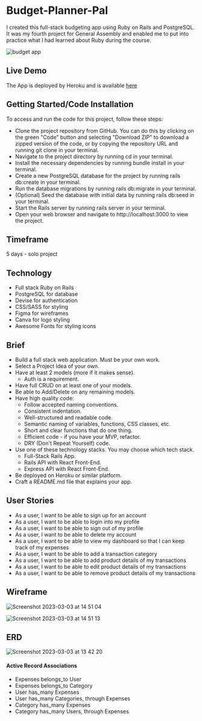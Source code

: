 # Budget-Planner-Pal

I created this full-stack budgeting app using Ruby on Rails and PostgreSQL. It was my fourth project for General Assembly and enabled me to put into practice what I had learned about Ruby during the course.

![budget app](https://imgur.com/c0PuJYv.gif)

## Live Demo
The App is deployed by Heroku and is available [here](https://morning-anchorage-14468.herokuapp.com/)

## Getting Started/Code Installation

To access and run the code for this project, follow these steps:
 - Clone the project repository from GitHub. You can do this by clicking on the green "Code" button and selecting "Download ZIP" to download a zipped version of the code, or by copying the repository URL and running git clone in your terminal.
 - Navigate to the project directory by running cd <project-name> in your terminal.
 - Install the necessary dependencies by running bundle install in your terminal.
 - Create a new PostgreSQL database for the project by running rails db:create in your terminal.
 - Run the database migrations by running rails db:migrate in your terminal.
 - (Optional) Seed the database with initial data by running rails db:seed in your terminal.
 - Start the Rails server by running rails server in your terminal.
 - Open your web browser and navigate to http://localhost:3000 to view the project.
 
## Timeframe

5 days - solo project

## Technology

- Full stack Ruby on Rails
- PostgreSQL for database
- Devise for authentication
- CSS/SASS for styling
- Figma for wireframes
- Canva for logo styling
- Awesome Fonts for styling icons

## Brief
 - Build a full stack web application. Must be your own work.
 - Select a Project Idea of your own.
 - Have at least 2 models (more if it makes sense).
    - Auth is a requirement.
 - Have full CRUD on at least one of your models.
 - Be able to Add/Delete on any remaining models.
 - Have high quality code:
    - Follow accepted naming conventions.
    - Consistent indentation.
    - Well-structured and readable code.
    - Semantic naming of variables, functions, CSS classes, etc.
    - Short and clear functions that do one thing.
    - Efficient code - if you have your MVP, refactor.
    - DRY (Don't Repeat Yourself) code.
 - Use one of these technology stacks. You may choose which tech stack.
    - Full-Stack Rails App.
    - Rails API with React Front-End.
    - Express API with React Front-End.
 - Be deployed on Heroku or similar platform.
 - Craft a README.md file that explains your app.



## User Stories

- As a user, I want to be able to sign up for an account
- As a user, I want to be able to login into my profile
- As a user, I want to be able to sign out of my profile
- As a user, I want to be able to delete my account
- As a user, I want to be able to view my dashboard so that I can keep track of my expenses
- As a user, I want to be able to add a transaction category
- As a user, I want to be able to add product details of my transactions
- As a user, I want to be able to edit product details of my transactions
- As a user, I want to be able to remove product details of my transactions

## Wireframe

![Screenshot 2023-03-03 at 14 51 04](https://user-images.githubusercontent.com/114579141/222751688-eeb4be01-1658-4377-9b66-08471577abac.png)

![Screenshot 2023-03-03 at 14 51 13](https://user-images.githubusercontent.com/114579141/222751713-cc67deaa-53af-4972-a0b0-9022d0e7e93a.png)

## ERD

![Screenshot 2023-03-03 at 13 42 20](https://user-images.githubusercontent.com/114579141/222735096-9f7f6f85-b73c-48bc-9ae6-29475a6fc9ca.png)

#### Active Record Associations

- Expenses belongs_to User
- Expenses belongs_to Category
- User has_many Expenses
- User has_many Categories, through Expenses
- Category has_many Expenses
- Category has_many Users, through Expenses
